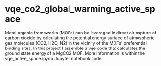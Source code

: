 # vqe_co2_global_warming_active_space

Metal organic frameworks (MOFs) can be leveraged in direct air capture of carbon dioxide by calculating the potential energy surface of atmospheric gas molecules (CO2, H2O, N2) in the vicinity of the MOFs’ preferential binding sites.
In this project I assemble a vqe code that calculates the ground state energy of a MgCO2 MOF. More information is within the vqe_active_space.ipynb Jupyter notebook code.
